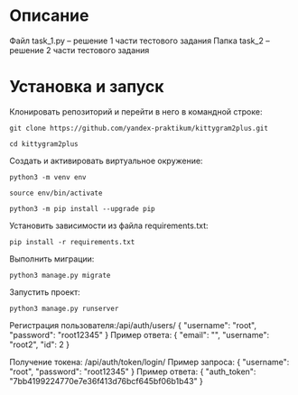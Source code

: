 # Описание

Файл task_1.py – решение 1 части тестового задания
Папка task_2 – решение 2 части тестового задания

# Установка и запуск

Клонировать репозиторий и перейти в него в командной строке:

```
git clone https://github.com/yandex-praktikum/kittygram2plus.git
```

```
cd kittygram2plus
```

Cоздать и активировать виртуальное окружение:

```
python3 -m venv env
```

```
source env/bin/activate
```

```
python3 -m pip install --upgrade pip
```

Установить зависимости из файла requirements.txt:

```
pip install -r requirements.txt
```

Выполнить миграции:

```
python3 manage.py migrate
```

Запустить проект:

```
python3 manage.py runserver
```


Регистрация пользователя:/api/auth/users/
{
    "username": "root",
    "password": "root12345"
}
Пример ответа:
{
    "email": "",
    "username": "root2",
    "id": 2
}

Получение токена:  /api/auth/token/login/
Пример запроса: 
{
    "username": "root",
    "password": "root12345"
}
Пример ответа:
{
    "auth_token": "7bb4199224770e7e36f413d76bcf645bf06b1b43"
}